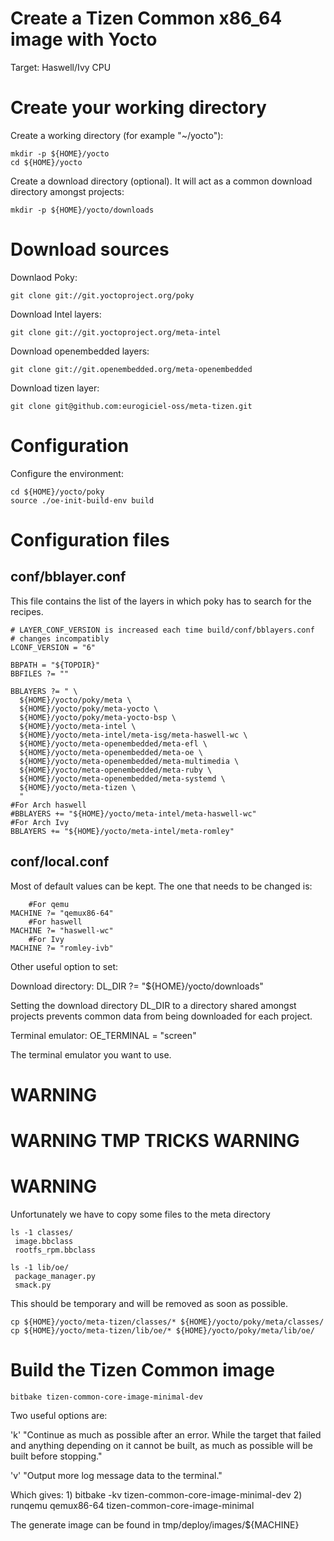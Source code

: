 Create a Tizen Common x86_64 image with Yocto
=============================================

Target: Haswell/Ivy CPU

# Create your working directory

Create a working directory (for example "~/yocto"):

	mkdir -p ${HOME}/yocto
	cd ${HOME}/yocto

Create a download directory (optional). It will act as a common download
directory amongst projects:

	mkdir -p ${HOME}/yocto/downloads

# Download sources

Downlaod Poky:

	git clone git://git.yoctoproject.org/poky

Download Intel layers:

	git clone git://git.yoctoproject.org/meta-intel

Download openembedded layers:

	git clone git://git.openembedded.org/meta-openembedded

Download tizen layer:

	git clone git@github.com:eurogiciel-oss/meta-tizen.git

# Configuration

Configure the environment:

	cd ${HOME}/yocto/poky
	source ./oe-init-build-env build

# Configuration files

## conf/bblayer.conf

This file contains the list of the layers in which poky has to search
for the recipes.

	# LAYER_CONF_VERSION is increased each time build/conf/bblayers.conf
	# changes incompatibly
	LCONF_VERSION = "6"

	BBPATH = "${TOPDIR}"
	BBFILES ?= ""

	BBLAYERS ?= " \
	  ${HOME}/yocto/poky/meta \
	  ${HOME}/yocto/poky/meta-yocto \
	  ${HOME}/yocto/poky/meta-yocto-bsp \
	  ${HOME}/yocto/meta-intel \
	  ${HOME}/yocto/meta-intel/meta-isg/meta-haswell-wc \
	  ${HOME}/yocto/meta-openembedded/meta-efl \
	  ${HOME}/yocto/meta-openembedded/meta-oe \
	  ${HOME}/yocto/meta-openembedded/meta-multimedia \
	  ${HOME}/yocto/meta-openembedded/meta-ruby \
	  ${HOME}/yocto/meta-openembedded/meta-systemd \
	  ${HOME}/yocto/meta-tizen \
	  "
	#For Arch haswell
	#BBLAYERS += "${HOME}/yocto/meta-intel/meta-haswell-wc"
	#For Arch Ivy
	BBLAYERS += "${HOME}/yocto/meta-intel/meta-romley"

## conf/local.conf

Most of default values can be kept. The one that needs to be changed is:

        #For qemu
	MACHINE ?= "qemux86-64"
        #For haswell
	MACHINE ?= "haswell-wc"
        #For Ivy
	MACHINE ?= "romley-ivb"

Other useful option to set:

Download directory:
	DL_DIR ?= "${HOME}/yocto/downloads"

Setting the download directory DL_DIR to a directory shared amongst
projects prevents common data from being downloaded for each project.

Terminal emulator:
	OE_TERMINAL = "screen"

The terminal emulator you want to use.

# WARNING
# WARNING TMP TRICKS WARNING
# WARNING
Unfortunately we have to copy some files to the meta directory

    ls -1 classes/
     image.bbclass
     rootfs_rpm.bbclass

    ls -1 lib/oe/
     package_manager.py
     smack.py

This should be temporary and will be removed as soon as possible.

    cp ${HOME}/yocto/meta-tizen/classes/* ${HOME}/yocto/poky/meta/classes/
    cp ${HOME}/yocto/meta-tizen/lib/oe/* ${HOME}/yocto/poky/meta/lib/oe/

# Build the Tizen Common image

	bitbake tizen-common-core-image-minimal-dev

Two useful options are:

'k' "Continue as much as possible after an error. While the target that
    failed and anything depending on it cannot be built, as much as
    possible will be built before stopping."

'v' "Output more log message data to the terminal."

Which gives:
	1) bitbake -kv tizen-common-core-image-minimal-dev
	2) runqemu qemux86-64 tizen-common-core-image-minimal

The generate image can be found in tmp/deploy/images/${MACHINE}
